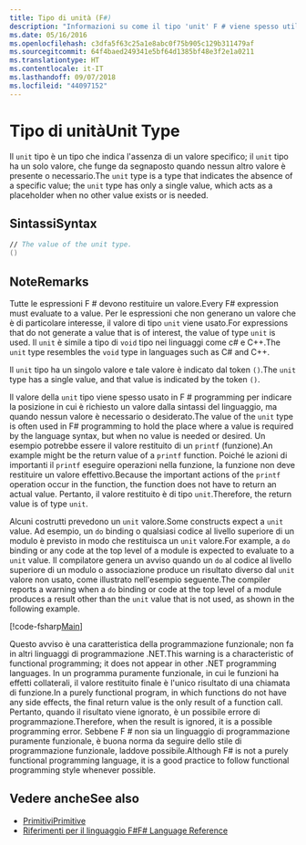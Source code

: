 ```yaml
---
title: Tipo di unità (F#)
description: "Informazioni su come il tipo 'unit' F # viene spesso utilizzato per indicare la posizione in cui è necessario un valore per la sintassi del linguaggio quando nessun valore è necessario o desiderato."
ms.date: 05/16/2016
ms.openlocfilehash: c3dfa5f63c25a1e8abc0f75b905c129b311479af
ms.sourcegitcommit: 64f4baed249341e5bf64d1385bf48e3f2e1a0211
ms.translationtype: HT
ms.contentlocale: it-IT
ms.lasthandoff: 09/07/2018
ms.locfileid: "44097152"
---
```

# <a name="unit-type"></a><span data-ttu-id="1479d-103">Tipo di unità</span><span class="sxs-lookup"><span data-stu-id="1479d-103">Unit Type</span></span>

<span data-ttu-id="1479d-104">Il `unit` tipo è un tipo che indica l'assenza di un valore specifico; il `unit` tipo ha un solo valore, che funge da segnaposto quando nessun altro valore è presente o necessario.</span><span class="sxs-lookup"><span data-stu-id="1479d-104">The `unit` type is a type that indicates the absence of a specific value; the `unit` type has only a single value, which acts as a placeholder when no other value exists or is needed.</span></span>

## <a name="syntax"></a><span data-ttu-id="1479d-105">Sintassi</span><span class="sxs-lookup"><span data-stu-id="1479d-105">Syntax</span></span>

```fsharp
// The value of the unit type.
()
```

## <a name="remarks"></a><span data-ttu-id="1479d-106">Note</span><span class="sxs-lookup"><span data-stu-id="1479d-106">Remarks</span></span>

<span data-ttu-id="1479d-107">Tutte le espressioni F # devono restituire un valore.</span><span class="sxs-lookup"><span data-stu-id="1479d-107">Every F# expression must evaluate to a value.</span></span> <span data-ttu-id="1479d-108">Per le espressioni che non generano un valore che è di particolare interesse, il valore di tipo `unit` viene usato.</span><span class="sxs-lookup"><span data-stu-id="1479d-108">For expressions that do not generate a value that is of interest, the value of type `unit` is used.</span></span> <span data-ttu-id="1479d-109">Il `unit` è simile a tipo di `void` tipo nei linguaggi come c# e C++.</span><span class="sxs-lookup"><span data-stu-id="1479d-109">The `unit` type resembles the `void` type in languages such as C# and C++.</span></span>

<span data-ttu-id="1479d-110">Il `unit` tipo ha un singolo valore e tale valore è indicato dal token `()`.</span><span class="sxs-lookup"><span data-stu-id="1479d-110">The `unit` type has a single value, and that value is indicated by the token `()`.</span></span>

<span data-ttu-id="1479d-111">Il valore della `unit` tipo viene spesso usato in F # programming per indicare la posizione in cui è richiesto un valore dalla sintassi del linguaggio, ma quando nessun valore è necessario o desiderato.</span><span class="sxs-lookup"><span data-stu-id="1479d-111">The value of the `unit` type is often used in F# programming to hold the place where a value is required by the language syntax, but when no value is needed or desired.</span></span> <span data-ttu-id="1479d-112">Un esempio potrebbe essere il valore restituito di un `printf` (funzione).</span><span class="sxs-lookup"><span data-stu-id="1479d-112">An example might be the return value of a `printf` function.</span></span> <span data-ttu-id="1479d-113">Poiché le azioni di importanti il `printf` eseguire operazioni nella funzione, la funzione non deve restituire un valore effettivo.</span><span class="sxs-lookup"><span data-stu-id="1479d-113">Because the important actions of the `printf` operation occur in the function, the function does not have to return an actual value.</span></span> <span data-ttu-id="1479d-114">Pertanto, il valore restituito è di tipo `unit`.</span><span class="sxs-lookup"><span data-stu-id="1479d-114">Therefore, the return value is of type `unit`.</span></span>

<span data-ttu-id="1479d-115">Alcuni costrutti prevedono un `unit` valore.</span><span class="sxs-lookup"><span data-stu-id="1479d-115">Some constructs expect a `unit` value.</span></span> <span data-ttu-id="1479d-116">Ad esempio, un `do` binding o qualsiasi codice al livello superiore di un modulo è previsto in modo che restituisca un `unit` valore.</span><span class="sxs-lookup"><span data-stu-id="1479d-116">For example, a `do` binding or any code at the top level of a module is expected to evaluate to a `unit` value.</span></span> <span data-ttu-id="1479d-117">Il compilatore genera un avviso quando un `do` al codice al livello superiore di un modulo o associazione produce un risultato diverso dal `unit` valore non usato, come illustrato nell'esempio seguente.</span><span class="sxs-lookup"><span data-stu-id="1479d-117">The compiler reports a warning when a `do` binding or code at the top level of a module produces a result other than the `unit` value that is not used, as shown in the following example.</span></span>

[!code-fsharp[Main](../../../samples/snippets/fsharp/lang-ref-1/snippet901.fs)]

<span data-ttu-id="1479d-118">Questo avviso è una caratteristica della programmazione funzionale; non fa in altri linguaggi di programmazione .NET.</span><span class="sxs-lookup"><span data-stu-id="1479d-118">This warning is a characteristic of functional programming; it does not appear in other .NET programming languages.</span></span> <span data-ttu-id="1479d-119">In un programma puramente funzionale, in cui le funzioni ha effetti collaterali, il valore restituito finale è l'unico risultato di una chiamata di funzione.</span><span class="sxs-lookup"><span data-stu-id="1479d-119">In a purely functional program, in which functions do not have any side effects, the final return value is the only result of a function call.</span></span> <span data-ttu-id="1479d-120">Pertanto, quando il risultato viene ignorato, è un possibile errore di programmazione.</span><span class="sxs-lookup"><span data-stu-id="1479d-120">Therefore, when the result is ignored, it is a possible programming error.</span></span> <span data-ttu-id="1479d-121">Sebbene F # non sia un linguaggio di programmazione puramente funzionale, è buona norma da seguire dello stile di programmazione funzionale, laddove possibile.</span><span class="sxs-lookup"><span data-stu-id="1479d-121">Although F# is not a purely functional programming language, it is a good practice to follow functional programming style whenever possible.</span></span>

## <a name="see-also"></a><span data-ttu-id="1479d-122">Vedere anche</span><span class="sxs-lookup"><span data-stu-id="1479d-122">See also</span></span>

- [<span data-ttu-id="1479d-123">Primitivi</span><span class="sxs-lookup"><span data-stu-id="1479d-123">Primitive</span></span>](primitive-types.md)
- [<span data-ttu-id="1479d-124">Riferimenti per il linguaggio F#</span><span class="sxs-lookup"><span data-stu-id="1479d-124">F# Language Reference</span></span>](index.md)
